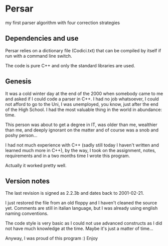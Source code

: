 # Persar
my first parser algorithm with four correction strategies

## Dependencies and use
Persar relies on a dictionary file (Codici.txt) that can be compiled by itself if run with a command line switch.

The code is pure C++ and only the standard libraries are used.

## Genesis

It was a cold winter day at the end of the 2000 when somebody came to me and asked if I could code a parser in C++. I had no job whatsoever, I could not afford to go to the Uni, I was unemployed, you know, just after the end of the High School. I had the most valuable thing in the world in abundance: time.

This person was about to get a degree in IT, was older than me, wealthier than me, and deeply ignorant on the matter and of course was a snob and poshy person... 

I had not much experience with C++ (sadly still today I haven't written and learned much more in C++), by the way, I took on the assignment, notes, requirements and in a two months time I wrote this program.

Actually it worked pretty well.

## Version notes

The last revision is signed as 2.2.3b and dates back to 2001-02-21.

I just restored the file from an old floppy and I haven't cleaned the source yet. Comments are still in italian language, but I was already using english naming conventions.

The code style is very basic as I could not use advanced constructs as I did not have much knowledge at the time. Maybe it's just a matter of time...

Anyway, I was proud of this program :)
Enjoy
